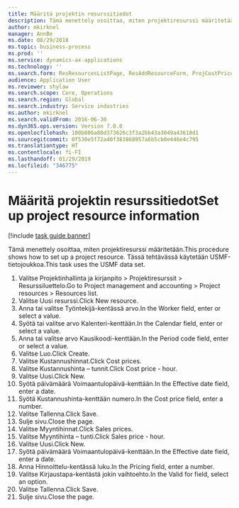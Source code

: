 ```yaml
---
title: Määritä projektin resurssitiedot
description: Tämä menettely osoittaa, miten projektiresurssi määritetään.
author: mkirknel
manager: AnnBe
ms.date: 08/29/2018
ms.topic: business-process
ms.prod: ''
ms.service: dynamics-ax-applications
ms.technology: ''
ms.search.form: ResResourcesListPage, ResAddResourceForm, ProjCostPriceHour, ProjSalesPriceHour
audience: Application User
ms.reviewer: shylaw
ms.search.scope: Core, Operations
ms.search.region: Global
ms.search.industry: Service industries
ms.author: mkirknel
ms.search.validFrom: 2016-06-30
ms.dyn365.ops.version: Version 7.0.0
ms.openlocfilehash: 180b806a80d373626c3f3a2bb43a3049a43618d1
ms.sourcegitcommit: 0f530e5f72a40f383868957a6b5cb0e446e4c795
ms.translationtype: HT
ms.contentlocale: fi-FI
ms.lasthandoff: 01/29/2019
ms.locfileid: "346775"
---
```

# <a name="set-up-project-resource-information"></a><span data-ttu-id="8731a-103">Määritä projektin resurssitiedot</span><span class="sxs-lookup"><span data-stu-id="8731a-103">Set up project resource information</span></span>

[!include [task guide banner](../../includes/task-guide-banner.md)]

<span data-ttu-id="8731a-104">Tämä menettely osoittaa, miten projektiresurssi määritetään.</span><span class="sxs-lookup"><span data-stu-id="8731a-104">This procedure shows how to set up a project resource.</span></span> <span data-ttu-id="8731a-105">Tässä tehtävässä käytetään USMF-tietojoukkoa.</span><span class="sxs-lookup"><span data-stu-id="8731a-105">This task uses the USMF data set.</span></span>

1. <span data-ttu-id="8731a-106">Valitse Projektinhallinta ja kirjanpito > Projektiresurssit > Resurssiluettelo.</span><span class="sxs-lookup"><span data-stu-id="8731a-106">Go to Project management and accounting > Project resources > Resources list.</span></span>
2. <span data-ttu-id="8731a-107">Valitse Uusi resurssi.</span><span class="sxs-lookup"><span data-stu-id="8731a-107">Click New resource.</span></span>
3. <span data-ttu-id="8731a-108">Anna tai valitse Työntekijä-kentässä arvo.</span><span class="sxs-lookup"><span data-stu-id="8731a-108">In the Worker field, enter or select a value.</span></span>
4. <span data-ttu-id="8731a-109">Syötä tai valitse arvo Kalenteri-kenttään.</span><span class="sxs-lookup"><span data-stu-id="8731a-109">In the Calendar field, enter or select a value.</span></span>
5. <span data-ttu-id="8731a-110">Anna tai valitse arvo Kausikoodi-kenttään.</span><span class="sxs-lookup"><span data-stu-id="8731a-110">In the Period code field, enter or select a value.</span></span>
6. <span data-ttu-id="8731a-111">Valitse Luo.</span><span class="sxs-lookup"><span data-stu-id="8731a-111">Click Create.</span></span>
7. <span data-ttu-id="8731a-112">Valitse Kustannushinnat.</span><span class="sxs-lookup"><span data-stu-id="8731a-112">Click Cost prices.</span></span>
8. <span data-ttu-id="8731a-113">Valitse Kustannushinta – tunnit.</span><span class="sxs-lookup"><span data-stu-id="8731a-113">Click Cost price - hour.</span></span>
9. <span data-ttu-id="8731a-114">Valitse Uusi.</span><span class="sxs-lookup"><span data-stu-id="8731a-114">Click New.</span></span>
10. <span data-ttu-id="8731a-115">Syötä päivämäärä Voimaantulopäivä-kenttään.</span><span class="sxs-lookup"><span data-stu-id="8731a-115">In the Effective date field, enter a date.</span></span>
11. <span data-ttu-id="8731a-116">Syötä Kustannushinta-kenttään numero.</span><span class="sxs-lookup"><span data-stu-id="8731a-116">In the Cost price field, enter a number.</span></span>
12. <span data-ttu-id="8731a-117">Valitse Tallenna.</span><span class="sxs-lookup"><span data-stu-id="8731a-117">Click Save.</span></span>
13. <span data-ttu-id="8731a-118">Sulje sivu.</span><span class="sxs-lookup"><span data-stu-id="8731a-118">Close the page.</span></span>
14. <span data-ttu-id="8731a-119">Valitse Myyntihinnat.</span><span class="sxs-lookup"><span data-stu-id="8731a-119">Click Sales prices.</span></span>
15. <span data-ttu-id="8731a-120">Valitse Myyntihinta – tunti.</span><span class="sxs-lookup"><span data-stu-id="8731a-120">Click Sales price - hour.</span></span>
16. <span data-ttu-id="8731a-121">Valitse Uusi.</span><span class="sxs-lookup"><span data-stu-id="8731a-121">Click New.</span></span>
17. <span data-ttu-id="8731a-122">Syötä päivämäärä Voimaantulopäivä-kenttään.</span><span class="sxs-lookup"><span data-stu-id="8731a-122">In the Effective date field, enter a date.</span></span>
18. <span data-ttu-id="8731a-123">Anna Hinnoittelu-kentässä luku.</span><span class="sxs-lookup"><span data-stu-id="8731a-123">In the Pricing field, enter a number.</span></span>
19. <span data-ttu-id="8731a-124">Valitse Kirjaustapa-kentästä jokin vaihtoehto.</span><span class="sxs-lookup"><span data-stu-id="8731a-124">In the Valid for field, select an option.</span></span>
20. <span data-ttu-id="8731a-125">Valitse Tallenna.</span><span class="sxs-lookup"><span data-stu-id="8731a-125">Click Save.</span></span>
21. <span data-ttu-id="8731a-126">Sulje sivu.</span><span class="sxs-lookup"><span data-stu-id="8731a-126">Close the page.</span></span>

